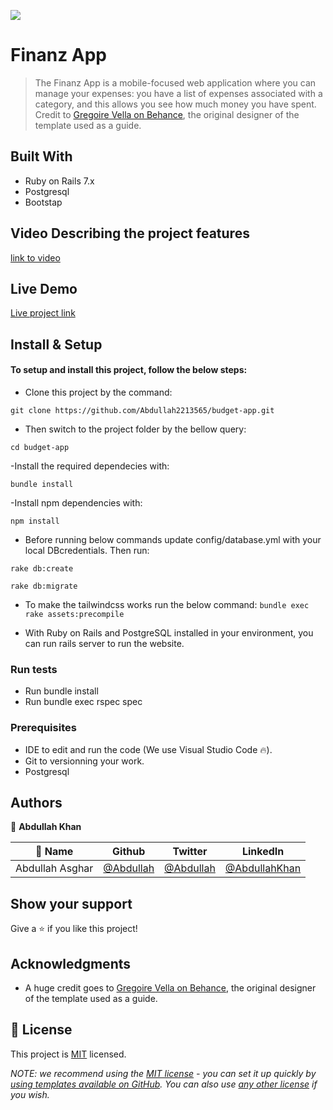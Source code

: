 ![](https://img.shields.io/badge/Microverse-blueviolet)

# Finanz App

> The Finanz App is a mobile-focused web application where you can manage your expenses: you have a list of expenses associated with a category, and this allows you see how much money you have spent. Credit to [Gregoire Vella on Behance](https://www.behance.net/gregoirevella), the original designer of the template used as a guide.

## Built With

- Ruby on Rails 7.x
- Postgresql
- Bootstap

## Video Describing the project features
[link to video]()

## Live Demo
[Live project link]()


## Install & Setup

#### To setup and install this project, follow the below steps:

- Clone this project by the command:

`git clone https://github.com/Abdullah2213565/budget-app.git`

- Then switch to the project folder by the bellow query:

`cd budget-app`

-Install the required dependecies with:

`bundle install`

-Install npm dependencies with:

`npm install`

- Before running below commands update config/database.yml with your local DBcredentials. Then run:

`rake db:create`

`rake db:migrate`


- To make the tailwindcss works run the below command:
    `bundle exec rake assets:precompile`


- With Ruby on Rails and PostgreSQL installed in your environment, you can run rails server to run the website.


### Run tests

- Run bundle install
- Run bundle exec rspec spec

### Prerequisites

- IDE to edit and run the code (We use Visual Studio Code 🔥).
- Git to versionning your work.
- Postgresql

## Authors

👤 **Abdullah Khan**

| 👤 Name | Github | Twitter | LinkedIn |
|------|--------|---------|----------|
|Abdullah Asghar|[@Abdullah](https://github.com/Abdullah2213565)|[@Abdullah](https://twitter.com/dulakhan024)|[@AbdullahKhan](https://www.linkedin.com/in/abdullah-khan2002/)|



## Show your support

Give a ⭐️ if you like this project!

## Acknowledgments

- A huge credit goes to [Gregoire Vella on Behance](https://www.behance.net/gregoirevella), the original designer of the template used as a guide.

## 📝 License

This project is [MIT](./LICENSE) licensed.

_NOTE: we recommend using the [MIT license](https://choosealicense.com/licenses/mit/) - you can set it up quickly by [using templates available on GitHub](https://docs.github.com/en/communities/setting-up-your-project-for-healthy-contributions/adding-a-license-to-a-repository). You can also use [any other license](https://choosealicense.com/licenses/) if you wish._